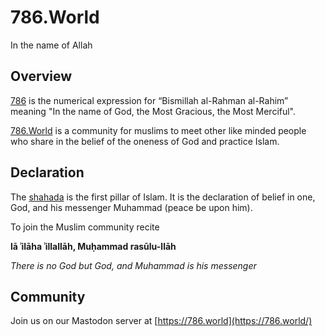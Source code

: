 # 786.World

In the name of Allah

## Overview

[786](https://islamqa.org/hanafi/councilofulama/50903/significance-of-786/) is the numerical expression for “Bismillah al-Rahman al-Rahim” meaning "In the name of God, the Most Gracious, the Most Merciful".

[786.World](https://786.world/) is a community for muslims to meet other like minded people who share in the belief of the oneness of God and 
practice Islam.

## Declaration

The [shahada](https://en.wikipedia.org/wiki/Shahada) is the first pillar of Islam. It is the declaration of belief in one, God, and his messenger 
Muhammad (peace be upon him). 

To join the Muslim community recite

**lā ʾilāha ʾillallāh, Muḥammad rasūlu-llāh**

*There is no God but God, and Muhammad is his messenger*

## Community

Join us on our Mastodon server at [https://786.world](https://786.world/)
